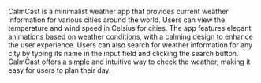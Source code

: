 CalmCast is a minimalist weather app that provides current weather information for various cities around the world. Users can view the temperature and wind speed in Celsius for cities.
 The app features elegant animations based on weather conditions, with a calming design to enhance the user experience. Users can also search for weather information for any city by typing its name in the input field and clicking the search button. CalmCast offers a simple and intuitive way to check the weather, making it easy for users to plan their day.